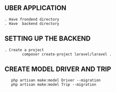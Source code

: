 ## UBER APPLICATION
    . Have frondend directory
    . Have  backend directory
## SETTING UP THE BACKEND
    . Create a project
            composer create-project laravel/laravel .

## CREATE MODEL DRIVER AND TRIP
       php artisan make:model Driver --migration 
       php artisan make:model Trip --migration 
